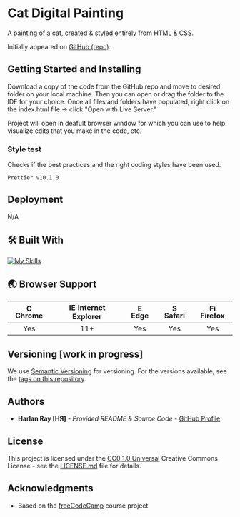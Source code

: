 # Cat Digital Painting

A painting of a cat, created & styled entirely from HTML & CSS.

Initially appeared on [GitHub (repo)](https://github.com/harlanray/CatPainting).

## Getting Started and Installing

Download a copy of the code from the GitHub repo and move to desired folder on your local machine. Then you can open or drag the folder to the IDE for your choice. Once all files and folders have populated, right click on the index.html file -> click "Open with Live Server."

Project will open in deafult browser window for which you can use to help visualize edits that you make in the code, etc.

### Style test

Checks if the best practices and the right coding styles have been used.

    Prettier v10.1.0

## Deployment

N/A

## 🛠️ Built With

[![My Skills](https://skillicons.dev/icons?i=html,css,vscode)](https://skillicons.dev)

## 🌏 Browser Support

| <img src="https://user-images.githubusercontent.com/1215767/34348387-a2e64588-ea4d-11e7-8267-a43365103afe.png" alt="Chrome" width="16px" height="16px" /> Chrome | <img src="https://user-images.githubusercontent.com/1215767/34348590-250b3ca2-ea4f-11e7-9efb-da953359321f.png" alt="IE" width="16px" height="16px" /> Internet Explorer | <img src="https://user-images.githubusercontent.com/1215767/34348380-93e77ae8-ea4d-11e7-8696-9a989ddbbbf5.png" alt="Edge" width="16px" height="16px" /> Edge | <img src="https://user-images.githubusercontent.com/1215767/34348394-a981f892-ea4d-11e7-9156-d128d58386b9.png" alt="Safari" width="16px" height="16px" /> Safari | <img src="https://user-images.githubusercontent.com/1215767/34348383-9e7ed492-ea4d-11e7-910c-03b39d52f496.png" alt="Firefox" width="16px" height="16px" /> Firefox |
| :---------: | :---------: | :---------: | :---------: | :---------: |
| Yes | 11+ | Yes | Yes | Yes |

## Versioning [work in progress]

We use [Semantic Versioning](http://semver.org/) for versioning. For the versions available, see the [tags on this repository](https://github.com/harlanray/CatPainting/releases).

## Authors

  - **Harlan Ray [HЯ]** - *Provided README & Source Code* -
    [GitHub Profile](https://github.com/harlanray)

## License

This project is licensed under the [CC0 1.0 Universal](LICENSE.md) Creative Commons License - see the [LICENSE.md](LICENSE.md) file for details.

## Acknowledgments

  - Based on the [freeCodeCamp](https://www.freecodecamp.org/learn/2022/responsive-web-design/learn-intermediate-css-by-building-a-cat-painting/step-1) course project